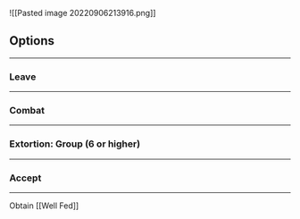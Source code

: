 ![[Pasted image 20220906213916.png]]

## Options
---

### Leave
---

### Combat
---

### Extortion: Group (6 or higher)
---

### Accept
---
Obtain [[Well Fed]]